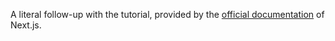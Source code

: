 A literal follow-up with the tutorial, provided by the [official documentation](https://nextjs.org/docs/getting-started) of Next.js.
